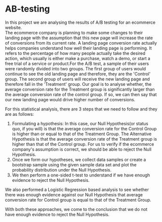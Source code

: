 # AB-testing
In this project we are analysing the results of A/B testing for an ecommerce website.   
The ecommerce company is planning to make some changes to their landing page with the assumption that this new page will increase the rate of conversions from its current rate.
A landing page conversion rate actually helps companies understand how well their landing page is performing. It refers to the percentage of how many people actually take the desired action, which usually is either make a purchase, watch a demo, or start a free trial of a service or product.For the A/B test, a sample of their users were randomly divided into two groups. The first group of users would continue to see the old landing page and therefore, they are the 'Control' group. The second group of users will receive the new landing page and therefore fall in the 'Treatment' group. Our goal is to analyse whether, the average conversion rate for the Treatment group is significantly larger than the average conversion rate of the control group. If so, we can then say that our new landing page would drive higher number of conversions.

For this statistical analysis, there are 3 steps that we need to follow and they are as follows:
1. Formulating a hypothesis: In this case, our Null Hypothesis(or status quo, if you will) is that the average conversion rate for the Control Group is higher than or equal to that of the Treatment Group. The Alternative Hypothesis is that the average conversion rate of the Treatment group is higher than that of the Control group. For us to verify if the ecommerce company's assumption is correct, we should be able to reject the Null Hypothesis.   
2. Once we form our hypotheses, we collect data samples or create a bootstrap sample using the given sample data set and plot the probability distribution under the Null Hypothesis. 
3. We then perform a one-sided t-test to understand if we have enough evidence to reject the Null Hypothesis. 

We also performed a Logistic Regression based analysis to see whether there was enough evidence against our  Null Hypothesis that average conversion rate for Control group is equal to that of the Treatment Group.  

With both these approaches, we come to the conclusion that we do not have enough evidence to reject the Null Hypothesis.



